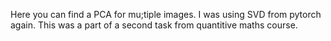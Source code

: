 Here you can find a PCA for mu;tiple images. I was using SVD from pytorch again. 
This was a part of a second task from quantitive maths course.
